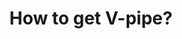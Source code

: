 ---
title: How to get V-pipe?
image: assets/img/ic-how-to-get-vpipe.svg
heading: How to get V-pipe?
links:
  - subject:
    links:
      - title: Getting started
        url: /getting-started
      - title: License
        url: /about#license-and-privacy-policy
      - title: Available in GitHub/GitLab/Docker
        url: #
---
